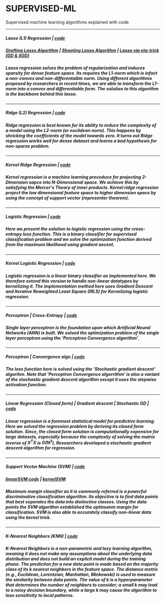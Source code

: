 # SUPERVISED-ML
Supervised machine learning algorithms explained with code

----------------------
##### Lasso (L1) Regression | [code](https://github.com/algostatml/SUPERVISED-ML/tree/master/REGRESSION/Lasso%20Regression)
##### [Grafting Lasso Algorithm](https://github.com/algostatml/SUPERVISED-ML/blob/master/REGRESSION/Lasso%20Regression/GraftinglassoAlgo.py) | [Shooting Lasso Algorithm](https://github.com/algostatml/SUPERVISED-ML/blob/master/REGRESSION/Lasso%20Regression/shootinglassoAlgo.py) | [Lasso via eta-trick (GD & SGD)](https://github.com/algostatml/SUPERVISED-ML/blob/master/REGRESSION/Lasso%20Regression/eta_tricklasso.py)
##### Lasso regression solves the problem of regularization and induces sparsity for dense feature space. Its requires the L1-norm which is infact a non-convex and non-differentaible norm. Using different algorithms proposed by researchers in recent times, we are able to transform the L1-norm into a convex and differentiable form. The solution to this algorithm is the backbone behind this lasso.

----------------------
##### Ridge (L2) Regression | [code](https://github.com/algostatml/SUPERVISED-ML/tree/master/REGRESSION/Ridge%20Regression)

##### Ridge regression is best known for its ability to reduce the complexity of a model using the L2-norm (or euclidean norm). This happens by shricking the coefficients of the model towards zero. It turns out Ridge regression works well for dense dataset and learns a bad hypothesis for non-sparse problem.

----------------------
##### Kernel Ridge Regression | [code](https://github.com/algostatml/SUPERVISED-ML/blob/master/REGRESSION/Ridge%20Regression/KERNEL%20RIDGE/kernelridge.py)

##### Kernel regression is a machine learning preceduce for projecting 2-Dimension sapce into N-Dimensional space. We achieve this by satisfying the Mercer's Theory of inner products. Kernel ridge regression project the low dimensional feature space to higher dimension space by using the concept of support vector (representer theorem).

----------------------
##### Logistic Regression | [code](https://github.com/algostatml/SUPERVISED-ML/blob/master/CLASSIFICATION/LogisticRegression.py)

##### Here we present the solution to logistic regression using the cross-entropy loss function. This is a binary classifier for supervised classification problem and we solve the optimization function derived from the maximum likelihood using gradient ascent.

----------------------
##### Kernel Logistic Regression | [code](https://github.com/algostatml/SUPERVISED-ML/blob/master/CLASSIFICATION/KERNEL%20LOGISTIC%20REGRESSION/kernelLogistic.py)

##### Logistic regression is a linear binary classifier as implemented here. We therefore extend this version to handle non-linear datatypes by kernelizing it. The implementation method here uses Gradient Descent and Iterative Reweighted Least Square (IRLS) for Kernelizing logistic regression.

----------------------
##### Perceptron | Cross-Entropy | [code](https://github.com/algostatml/SUPERVISED-ML/blob/master/CLASSIFICATION/Perceptron.py) 

##### Single layer perceptron is the foundation upon which Artificial Neural Networks (ANN) is built. We solved the optimization problem of the single layer perceptron using the 'Perceptron Convergence algorithm'.
----------------------
##### Perceptron | Convergence algo | [code](https://github.com/algostatml/SUPERVISED-ML/blob/master/CLASSIFICATION/Perceptron_stepwise.py)

##### The loss function here is solved using the 'Stochastic gradient descent' algorihm. Note that 'Perceptron Convergence algorrithm' is also a variant of the stochastic gradient descent algorithm except it uses the stepwise activation function.
----------------------
##### Linear Regression (Closed form) | Gradient descent | Stochastic GD | [code](https://github.com/algostatml/SUPERVISED-ML/blob/master/REGRESSION/Regression.py)

##### Linear regression is a foremost statistical model for predictive learning. Here we solved the regression problem by deriving its closed form solution. Since, the closed form solution is computationally expensive for large datasets, especially because the complexity of solving the matrix inverse of $X^TX$ is $O(N^{3})$, Researchers developed a stochastic gradient descent algorithm for regression. 
----------------------

##### Support Vector Machine (SVM) | [code](https://github.com/algostatml/SUPERVISED-ML/tree/master/REGRESSION/SupportVectorMachine(SVM))
##### [linearSVM code](https://github.com/algostatml/SUPERVISED-ML/blob/master/REGRESSION/SupportVectorMachine(SVM)/svm.py) | [kernelSVM](https://github.com/algostatml/SUPERVISED-ML/blob/master/REGRESSION/SupportVectorMachine(SVM)/kernelSVM.py)

##### Maximum margin classifier as it is commonly referred is a powerful discriminative classification algorithm. Its objective is to find data points that best seperates the data into distinctive classes. Using the data points the SVM algorithm established the optimumm margin for classification. SVM is also able to accurately classify non-linear data using the kernel trick.
----------------------

##### K-Nearest Neighbors (KNN) | [code](https://github.com/algostatml/SUPERVISED-ML/blob/master/CLASSIFICATION/KNN/KNN.py)

##### K-Nearest Neighbors is a non-parametric and lazy learning algorithm, meaning it does not make any assumptions about the underlying data distribution and does not build an explicit model during the training phase. The prediction for a new data point is made based on the majority class of its k nearest neighbors in the feature space. The distance metric (e.g., Euclidean, Lorentzian, Manhattan, Minkowski) is used to measure the similarity between data points. The value of k is a hyperparameter that determines the number of neighbors to consider; a small k may lead to a noisy decision boundary, while a large k may cause the algorithm to lose sensitivity to local patterns.

